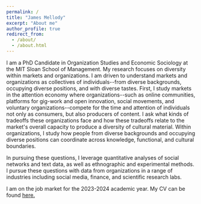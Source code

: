 ```yaml
---
permalink: /
title: "James Mellody"
excerpt: "About me"
author_profile: true
redirect_from: 
  - /about/
  - /about.html
---
```


I am a PhD Candidate in Organization Studies and Economic Sociology at the MIT Sloan School of Management. My research focuses on diversity within markets and organizations. I am driven to understand markets and organizations as collectives of individuals--from diverse backgrounds, occupying diverse positions, and with diverse tastes. First, I study markets in the attention economy where organizations--such as online communities, platforms for gig-work and open innovation, social movements, and voluntary organizations--compete for the time and attention of individuals not only as consumers, but also producers of content. I ask what kinds of tradeoffs these organizations face and how these tradeoffs relate to the market's overall capacity to produce a diversity of cultural material. Within organizations, I study how people from diverse backgrounds and occupying diverse positions can coordinate across knowledge, functional, and cultural boundaries.

In pursuing these questions, I leverage quantitative analyses of social networks and text data, as well as ethnographic and experimental methods. I pursue these questions with data from organizations in a range of industries including social media, finance, and scientific research labs.

I am on the job market for the 2023-2024 academic year. My CV can be found <a href="files/Mellody_CV_2023.pdf" target="_blank">here.</a>